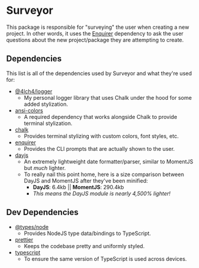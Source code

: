 # Surveyor

This package is responsible for "surveying" the user when creating a new project. In other words, it uses the [Enquirer][0] dependency to ask the user questions about the new project/package they are attempting to create.

## Dependencies

This list is all of the dependencies used by Surveyor and what they're used for:

- [@4lch4/logger][1]
  - My personal logger library that uses Chalk under the hood for some added stylization.
- [ansi-colors][2]
  - A required dependency that works alongside Chalk to provide terminal stylization.
- [chalk][3]
  - Provides terminal stylizing with custom colors, font styles, etc.
- [enquirer][0]
  - Provides the CLI prompts that are actually shown to the user.
- [dayjs][4]
  - An extremely lightweight date formatter/parser, similar to MomentJS but _much_ lighter.
  - To really nail this point home, here is a size comparison between DayJS and MomentJS after they've been minified:
    - **DayJS**: 6.4kb || **MomentJS**: 290.4kb
    - _This means the DayJS module is nearly 4,500% lighter!_

## Dev Dependencies

- [@types/node][5]
  - Provides NodeJS type data/bindings to TypeScript.
- [prettier][6]
  - Keeps the codebase pretty and uniformly styled.
- [typescript][7]
  - To ensure the same version of TypeScript is used across devices.

[0]: https://npmjs.com/package/enquirer
[1]: https://npmjs.com/package/@4lch4/logger
[2]: https://npmjs.com/package/ansi-colors
[3]: https://npmjs.com/package/chalk
[4]: https://npmjs.com/package/dayjs
[5]: https://npmjs.com/package/@types/node
[6]: https://npmjs.com/package/prettier
[7]: https://npmjs.com/package/typescript
